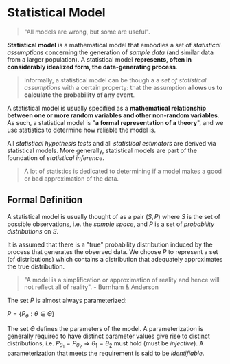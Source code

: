 # Statistical Model

> "All models are wrong, but some are useful".

__Statistical model__ is a mathematical model that embodies a set of _statistical assumptions_ concerning the generation of _sample data_ (and similar data from a larger population). A statistical model __represents, often in considerably idealized form, the data-generating process__.

> Informally, a statistical model can be though a a _set of statistical assumptions_ with a certain property: that the assumption __allows us to calculate the probability of any event__.

A statistical model is usually specified as a __mathematical relationship between one or more random variables and other non-random variables__. As such, a statistical model is "__a formal representation of a theory__", and we use statistics to determine how reliable the model is.

All _statistical hypothesis tests_ and all _statistical estimators_ are derived via statistical models. More generally, statistical models are part of the foundation of _statistical inference_.

> A lot of statistics is dedicated to determining if a model makes a good or bad approximation of the data.

## Formal Definition

A statistical model is usually thought of as a pair $(S,P)$ where $S$ is the set of possible observations, i.e. the _sample space_, and $P$ is a set of _probability distributions_ on $S$.

It is assumed that there is a "true" probability distribution induced by the process that generates the observed data. We choose $P$ to represent a set (of distributions) which contains a distribution that adequately approximates the true distribution.

> "A model is a simplification or approximation of reality and hence will not reflect all of reality". - Burnham & Anderson

The set $P$ is almost always parameterized:

$P = \{ P_{\theta} : \theta \in \Theta \}$

The set $\Theta$ defines the parameters of the model. A parameterization is generally required to have distinct parameter values give rise to distinct distributions, i.e. $P_{\theta_1} = P_{\theta_2} \Rightarrow \theta_1 = \theta_2$ must hold (must be _injective_). A parameterization that meets the requirement is said to be _identifiable_.
